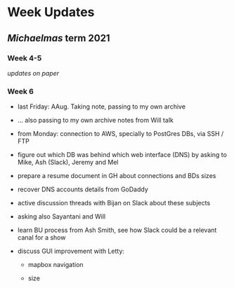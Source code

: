 # Week Updates

## *Michaelmas* term 2021

### Week 4-5

*updates on paper*

### Week 6

* last Friday: AAug. Taking note, passing to my own archive

* ... also passing to my own archive notes from Will talk

* from Monday: connection to AWS, specially to PostGres DBs, via SSH / FTP

* figure out which DB was behind which web interface (DNS) by asking to Mike, Ash (Slack), Jeremy and Mel

* prepare a resume document in GH about connections and BDs sizes

* recover DNS accounts details from GoDaddy 

* active discussion threads with Bijan on Slack about these subjects

* asking also Sayantani and Will

* learn BU process from Ash Smith, see how Slack could be a relevant canal for a show

* discuss GUI improvement with Letty:

  - mapbox navigation
  
  - size
